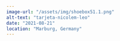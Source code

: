 ```yaml
---
image-url: "/assets/img/shoebox51.1.png"
alt-text: "tarjeta-nicolem-leo"
date: "2021-08-21"
location: "Marburg, Germany"
---
```


